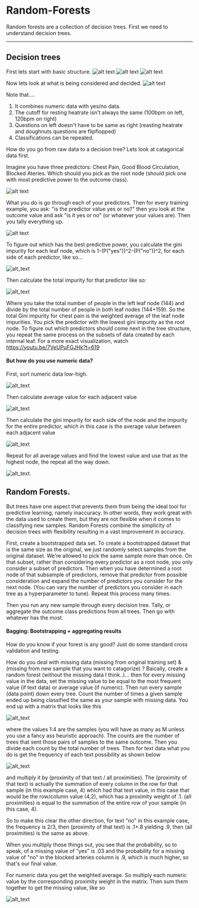 # Random-Forests

Random forests are a collection of decision trees. First we need to understand decision trees.

-----------------------------------------------------------------------

## Decision trees
First lets start with basic structure.
![alt text](https://imgur.com/vwQofl5.png)
![alt text](https://imgur.com/2qkgqxs.png)
![alt text](https://imgur.com/YfnAJv2.png)

Now lets look at what is being considered and decided.
![alt text](https://imgur.com/x9EWMAQ.png)

Note that.... 
1) It combines numeric data with yes/no data.
2) The cutoff for resting heatrate isn't always the same (100bpm on left, 120bpm on right)
3) Questions on left doesn't have to be same as right (reasting heatrate and doughnuts questions are flipflopped)
4) Classifications can be repeated.

How do you go from raw data to a decision tree? Lets look at catagorical data first.

Imagine you have three predictors: Chest Pain, Good Blood Circulation, Blocked Ateries. Which should you pick as the root node (should pick one with most predictive power to the outcome class).

![alt text](https://imgur.com/3puCMGa.png)

What you do is go through each of your predictors. Then for every training example, you ask: "is the predictor value yes or no?" then you look at the outcome value and ask "is it yes or no" (or whatever your values are). Then you tally everything up.

![alt text](https://imgur.com/F7hBu3M.png)

To figure out which has the best predictive power, you calculate the gini impurity for each leaf node, which is 1-(P("yes"))^2-(P("no"))^2, for each side of each predictor, like so...

![alt_text](https://imgur.com/eyVGHQz.png)

Then calculate the total impurity for that predictor like so:

![alt_text](https://imgur.com/CQ0Y28G.png)

Where you take the total number of people in the left leaf node (144) and divide by the total number of people in both leaf nodes (144+159). So the total Gini impurity for chest pain is the weighted average of the leaf node impurities. You pick the predictor with the lowest gini impurity as the root node. To figure out which predictors should come next in the tree structure, you repeat the same process on the subsets of data created by each internal leaf. For a more exact visualization, watch https://youtu.be/7VeUPuFGJHk?t=619

#### But how do you use numeric data? 
First, sort numeric data low-high. 

![alt_text](https://imgur.com/gQFOqTC.png)

Then calculate average value for each adjacent value

![alt_text](https://imgur.com/LVWiyue.png)

Then calculate the gini impurity for each side of the node and the impurity for the entire predictor, which in this case is the average value between each adjacent value

![alt_text](https://imgur.com/UAADexv.png)

Repeat for all average values and find the lowest value and use that as the highest node, the repeat all the way down.

![alt_text](https://imgur.com/1ADTTWE.png).


## Random Forests.
But trees have one aspect that prevents them from being the ideal tool for predictive learning, namely inaccuracy. In other words, they work great with the data used to create them, but they are not flexible when it comes to classifying new samples. Random Forests combine the simplicity of decision trees with flexibility resulting in a vast improvement in accuracy. 

First, create a bootstrapped data set. To create a bootstrapped dataset that is the same size as the original, we just randomly select samples from the original dataset. We're allowed to pick the same sample more than once. On that subset, rather than considering every predictor as a root node, you only consider a subset of predictors. Then when you have determined a root node of that subsample of predictors, remove that predictor from possible consideration and expand the number of predictors you consider for the next node. (You can vary the number of predictors you consider in each tree as a hyperparameter to tune). Repeat this process many times. 

Then you run any new sample through every decision tree. Tally, or aggregate the outcome class predictions from all trees. Then go with whatever has the most. 

#### Bagging: Bootstrapping + aggregating results

How do you know if your forest is any good? Just do some standard cross validation and testing. 

How do you deal with missing data (missing from original training set) & (missing from new sample that you want to catagorize) ? Baically, create a random forest (without the missing data I think..)... then for every missing value in the data, set the missing value to be equal to the most frequent value (if text data) or average value (if numeric). Then run every sample (data point) down every tree. Count the number of times a given sample ended up being classified the same as your sample with missing data. You end up with a matrix that looks like this

![alt_text](https://imgur.com/GwjWBO5.png) 

where the values 1:4 are the samples (you will have as many as M unless you use a fancy ass heuristic approach). The counts are the number of trees that sent those pairs of samples to the same outcome. Then you divide each count by the total number of trees. Then for text data what you do is get the frequency of each text possibility as shown below 

![alt_text](https://imgur.com/f0jFI7l.png)

and multiply it by (proximity of that text / all proximities). The (proximity of that text) is actually the summation of every column in the row for that sample (in this example case, 4) which had that text value, in this case that would be the row/column value (4,2), which has a proximity weight of .1. (all proximities) is equal to the summation of the entire row of your sample (in this case, 4). 

So to make this clear the other direction, for text "no" in this example case, the frequency is 2/3, then (proximity of that text) is .1+.8 yielding .9, then (all proximities) is the same as above. 

When you multiply those things out, you see that the probability, so to speak, of a missing value of "yes" is .03 and the probability for a missing value of "no" in the blocked arteries column is .9, which is much higher, so that's our final value. 

For numeric data you get the weighted average. So multiply each numeric value by the corresponding proximity weight in the matrix. Then sum them together to get the missing value, like so

![alt_text](https://imgur.com/AT0WbGU.png)


